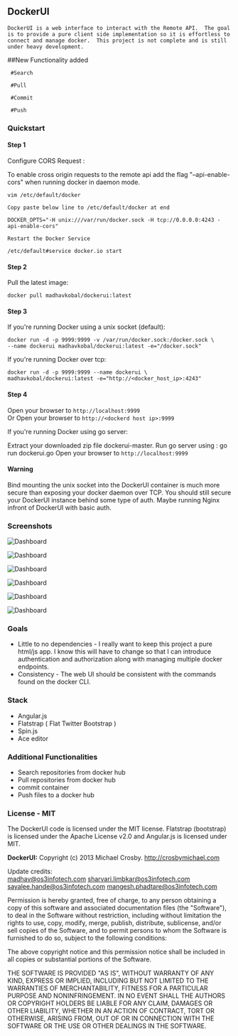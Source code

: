 ## DockerUI
```
DockerUI is a web interface to interact with the Remote API.  The goal is to provide a pure client side implementation so it is effortless to connect and manage docker.  This project is not complete and is still under heavy development.
```

##New Functionality added

``` 
 #Search
 
 #Pull
 
 #Commit
 
 #Push
 ```

### Quickstart 

#### Step 1

Configure CORS Request :

To enable cross origin requests to the remote api add the flag "–api-enable-cors" when running docker in daemon mode.

```
vim /etc/default/docker

Copy paste below line to /etc/default/docker at end

DOCKER_OPTS="-H unix:///var/run/docker.sock -H tcp://0.0.0.0:4243 -api-enable-cors"

Restart the Docker Service 

/etc/default#service docker.io start
```


#### Step 2
  
Pull the latest image:  
  
```
docker pull madhavkobal/dockerui:latest
```
  
#### Step 3
If you're running Docker using a unix socket (default):  
  
```
docker run -d -p 9999:9999 -v /var/run/docker.sock:/docker.sock \
--name dockerui madhavkobal/dockerui:latest -e="/docker.sock"
```
  
If you're running Docker over tcp:  
  
```
docker run -d -p 9999:9999 --name dockerui \
madhavkobal/dockerui:latest -e="http://<docker_host_ip>:4243"
```
  
#### Step 4
Open your browser to `http://localhost:9999`  
Or
Open your browser to `http://<dockerd host ip>:9999`  

If you're running Docker using go server: 

Extract your downloaded zip file dockerui-master.
Run go server using :
 go run dockerui.go
 Open your browser to `http://localhost:9999` 
  
  
#### Warning
Bind mounting the unix socket into the DockerUI container is much more secure than exposing your docker 
daemon over TCP. You should still secure your DockerUI instance behind some type of auth.  Maybe running 
Nginx infront of DockerUI with basic auth.  
  
### Screenshots
![Dashboard](screenshots/Dashboard.png)

![Dashboard](screenshots/Commit.png)

![Dashboard](screenshots/Pull.png)

![Dashboard](screenshots/Push.png)

![Dashboard](screenshots/container.png)

![Dashboard](screenshots/containers.png)


### Goals
* Little to no dependencies - I really want to keep this project a pure html/js app.  I know this will have to change so that I can introduce authentication and authorization along with managing multiple docker endpoints. 
* Consistency - The web UI should be consistent with the commands found on the docker CLI.

### Stack
* Angular.js
* Flatstrap ( Flat Twitter Bootstrap )
* Spin.js
* Ace editor

### Additional Functionalities
* Search repositories from docker hub
* Pull repositories from docker hub
* commit container
* Push files to a docker hub
 

### License - MIT
The DockerUI code is licensed under the MIT license. Flatstrap (bootstrap) is licensed under the Apache License v2.0 and Angular.js is licensed under MIT.

**DockerUI:**
Copyright (c) 2013 Michael Crosby. http://crosbymichael.com  
  
Update credits:  
madhav@os3infotech.com
sharvari.limbkar@os3infotech.com
sayalee.hande@os3infotech.com
mangesh.phadtare@os3infotech.com
  
Permission is hereby granted, free of charge, to any person
obtaining a copy of this software and associated documentation 
files (the "Software"), to deal in the Software without 
restriction, including without limitation the rights to use, copy, 
modify, merge, publish, distribute, sublicense, and/or sell copies 
of the Software, and to permit persons to whom the Software is 
furnished to do so, subject to the following conditions:
  
The above copyright notice and this permission notice shall be 
included in all copies or substantial portions of the Software.
  
THE SOFTWARE IS PROVIDED "AS IS", WITHOUT WARRANTY OF ANY KIND,
EXPRESS OR IMPLIED,
INCLUDING BUT NOT LIMITED TO THE WARRANTIES OF MERCHANTABILITY, 
FITNESS FOR A PARTICULAR PURPOSE AND NONINFRINGEMENT. 
IN NO EVENT SHALL THE AUTHORS OR COPYRIGHT 
HOLDERS BE LIABLE FOR ANY CLAIM, 
DAMAGES OR OTHER LIABILITY, 
WHETHER IN AN ACTION OF CONTRACT, 
TORT OR OTHERWISE, 
ARISING FROM, OUT OF OR IN CONNECTION WITH 
THE SOFTWARE OR THE USE OR OTHER DEALINGS IN THE SOFTWARE.
